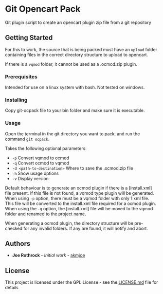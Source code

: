 # Git Opencart Pack

Git plugin script to create an opencart plugin zip file from a git repository

## Getting Started

For this to work, the source that is being packed must have an `upload` folder
containing files in the correct directory structure to upload to opencart.

If there is a `vqmod` folder, it cannot be used as a .ocmod.zip plugin.

### Prerequisites

Intended for use on a linux system with bash. Not tested on windows.

### Installing

Copy git-ocpack file to your bin folder and make sure it is executable.

### Usage
Open the terminal in the git directory you want to pack,
and run the command `git ocpack`.

Takes the following optional parameters:
* `-p` Convert vqmod to ocmod
* `-q` Convert ocmod to vqmod
* `-d <path-to-destination>` Where to save the .ocmod.zip file
* `-h` Show usage options
* `-v` Display version

Default behaviour is to generate an ocmod plugin if there is a [install.xml] file present.
If this file is not found, a vqmod type plugin will be generated.
When using `-p` option, there must be a vqmod folder with only 1 xml file. This file will
be converted to the install.xml file required for a ocmod plugin.
When using the `-q` option, the [install.xml] file will be moved to the vqmod folder
and renamed to the project name.

When generating a ocmod plugin, the directory structure will be pre-checked for any 
invalid folders. If any are found, it will notify and abort.

## Authors

* **Joe Rothrock** - *Initial work* - [akmjoe](https://github.com/akmjoe)

## License

This project is licensed under the GPL License - see the [LICENSE.md](LICENSE.md) file for details
